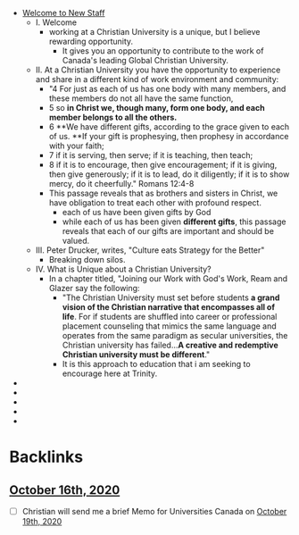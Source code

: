 - [Welcome to New Staff](<Welcome to New Staff.md>)
    - I. Welcome
        - working at a Christian University is a unique, but I believe rewarding opportunity. 
            -  It gives you an opportunity to contribute to the work of Canada's leading Global Christian University. 
    - II. At a Christian University you have the opportunity to experience and share in a different kind of work environment and community:
        - "4 For just as each of us has one body with many members, and these members do not all have the same function,
        - 5 so **in Christ we, though many, form one body, and each member belongs to all the others.**
        - 6 **We have different gifts, according to the grace given to each of us. **If your gift is prophesying, then prophesy in accordance with your faith;
        - 7 if it is serving, then serve; if it is teaching, then teach;
        - 8 if it is to encourage, then give encouragement; if it is giving, then give generously; if it is to lead, do it diligently; if it is to show mercy, do it cheerfully." Romans 12:4-8
        - This passage reveals that as brothers and sisters in Christ, we have obligation to treat each other with profound respect. 
            - each of us have been given gifts by God
            - while each of us has been given __different gifts__, this passage reveals that each of our gifts are important and should be valued. 
    - III. Peter Drucker, writes, "Culture eats Strategy for the Better"
        - Breaking down silos. 
    - IV. What is Unique about a Christian University?
        - In a chapter titled, "Joining our Work with God's Work, Ream and Glazer say the following: 
            - "The Christian University must set before students **a grand vision of the Christian narrative that encompasses all of life**. For if students are shuffled into career or professional placement counseling that mimics the same language and operates from the same paradigm as secular universities, the Christian university has failed...**A creative and redemptive Christian university must be different**."
            - It is this approach  to education that i am seeking to encourage here at Trinity. 
- 
- 
- 
- 
- 

# Backlinks
## [October 16th, 2020](<October 16th, 2020.md>)
- [ ] Christian will send me a brief Memo for Universities Canada on [October 19th, 2020](<October 19th, 2020.md>)

